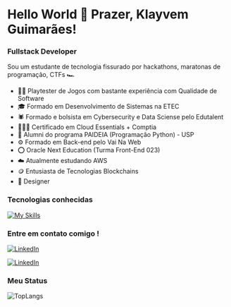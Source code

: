 # Hello World 👋 Prazer, Klayvem Guimarães!


<!--<div align="center">
   <img height="380em" src=""/>
</div>-->


### Fullstack Developer 

Sou um estudante de tecnologia fissurado por hackathons, maratonas de programação, CTFs 🏎️

- 👩‍💻 Playtester de Jogos com bastante experiência com Qualidade de Software
- 🎓 Formado em Desenvolvimento de Sistemas na ETEC
- 🕷️ Formado e bolsista em Cybersecurity e Data Sciense pelo Edutalent
- 🧑🏻‍💻 Certificado em Cloud Essentials + Comptia
- 🤖 Alumni do programa PAIDEIA (Programação Python) - USP
- ⚙️ Formado em Back-end pelo Vai Na Web
- ⭕ Oracle Next Education (Turma Front-End 023)
- ☁️ Atualmente estudando AWS
- 🪙 Entusiasta de Tecnologias Blockchains
- 🎨 Designer


### Tecnologias conhecidas 

[![My Skills](https://skillicons.dev/icons?i=html,css,js,linux,git,arduino,react,styledcomponents,nodejs,ts,angular,mysql,postgres,prisma,py,ruby,figma,postman&theme=dark&perline=6)](https://skillicons.dev)

<!--My Socials-->
### Entre em contato comigo !
<a href="https://www.linkedin.com/in/klayvemguimaraes/"><img src="https://img.shields.io/badge/-LinkedIn-020114?style=for-the-badge&amp;logo=linkedin&amp;logoColor=white&amp;color:FFF" alt="LinkedIn"></a>

<a href="mailto:klayvemguik@gmail.com"><img src="https://img.shields.io/badge/-LinkedIn-020114?style=for-the-badge&amp;logo=gmail&amp;logoColor=white&amp;color:FFF" alt="LinkedIn"></a>

### Meu Status

![TopLangs](https://github-readme-stats.vercel.app/api/top-langs/?username=klayvemguimaraes&layout=compact&theme=gruvbox)

<!-- My Stats
https://github.com/anuraghazra/github-readme-stats
-->

<!--<div align="center">

![MyStats](https://github-readme-stats.vercel.app/api?username=rayssabuarque&show_icons=true&theme=gruvbox)

</div>-->
